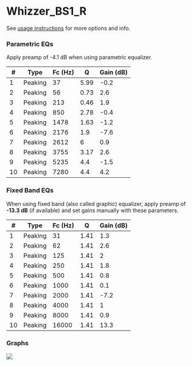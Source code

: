 # Whizzer_BS1_R
See [usage instructions](https://github.com/jaakkopasanen/AutoEq#usage) for more options and info.

### Parametric EQs
Apply preamp of -4.1 dB when using parametric equalizer.

|   # | Type    |   Fc (Hz) |    Q |   Gain (dB) |
|-----|---------|-----------|------|-------------|
|   1 | Peaking |        37 | 5.99 |        -0.2 |
|   2 | Peaking |        56 | 0.73 |         2.6 |
|   3 | Peaking |       213 | 0.46 |         1.9 |
|   4 | Peaking |       850 | 2.78 |        -0.4 |
|   5 | Peaking |      1478 | 1.63 |        -1.2 |
|   6 | Peaking |      2176 | 1.9  |        -7.6 |
|   7 | Peaking |      2612 | 6    |         0.9 |
|   8 | Peaking |      3755 | 3.17 |         2.6 |
|   9 | Peaking |      5235 | 4.4  |        -1.5 |
|  10 | Peaking |      7280 | 4.4  |         4.2 |

### Fixed Band EQs
When using fixed band (also called graphic) equalizer, apply preamp of **-13.3 dB** (if available) and set gains manually with these parameters.

|   # | Type    |   Fc (Hz) |    Q |   Gain (dB) |
|-----|---------|-----------|------|-------------|
|   1 | Peaking |        31 | 1.41 |         1.3 |
|   2 | Peaking |        62 | 1.41 |         2.6 |
|   3 | Peaking |       125 | 1.41 |         2   |
|   4 | Peaking |       250 | 1.41 |         1.8 |
|   5 | Peaking |       500 | 1.41 |         0.8 |
|   6 | Peaking |      1000 | 1.41 |         0.1 |
|   7 | Peaking |      2000 | 1.41 |        -7.2 |
|   8 | Peaking |      4000 | 1.41 |         1   |
|   9 | Peaking |      8000 | 1.41 |         0.9 |
|  10 | Peaking |     16000 | 1.41 |        13.3 |

### Graphs
![](./Whizzer_BS1_R.png)
